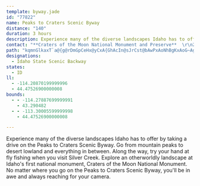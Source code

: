 ```yaml
---
template: byway.jade
id: "77822"
name: Peaks to Craters Scenic Byway
distance: "140"
duration: 3 hours
description: Experience many of the diverse landscapes Idaho has to offer by taking a drive on the Peaks to Craters Scenic Byway.
contact: "**Craters of the Moon National Monument and Preserve**  \r\n208-527-1300  \r\n  \r\n**Lost River Ranger District**  \r\n208-588-3400  \r\n  \r\n**Land of the Yankee Fork State Park**  \r\n208-879-5244  \r\n  \r\n**Arco Chamber of Commerce**  \r\n208-527-8977  "
path: "kqmnGlkaxT`a@{g@rDmGpCeHx@yCxA{GhAcIn@sJrCst@bAwPxAoNhBgKxAoG~AgGxB_HvGcQlgAsrClF}LlDsFpOgQvt@ow@jbAsfAp[}\\lEiElH_G`IgF`FgChTgJxBeAxAaAlAeAhAqAxXg_@|AgBhDeDpDyCdhBwqAtCkBtJsE|f@gNjIsCzL{Ftr@k_@hD_@jG?zBa@|Ay@rBgCZ}@l@gCHeAXmAtBmFfCmPbB{FbA_ChCuEbDsDlJiJ|AqB~@_CrA{GZ{@f@u@lHwGhd@k_@lFkD|As@hEaBtCw@dG_A~bAoHrBEtA?zFj@bx@`OrDN|EOvE_AdCy@vF}Cda@wUtK{DvA_@dGgAn|@aLrGiAvDaAdDkAtEoBfF_DrDmCjiAe~@blCouBvCkChCyCxBmDnBkEfAsC~@gD|AaId@iFrCcT^kBbBaGpKoVnMiTrF}KzJaQfD{DlEwD`RkN`BqAhBsBhCkEbDoGrB{Gh@}@|AaBpB{AfAc@vGoAh@WrCuBjEqEtCgDn@gAn@sBXmAT}Bl@aNTmAxAiEdJ_T^uAnC{PnAyE`HwT\\u@rAwBhDoHrByFxCsJ~AaEn@kAxAgBlCuBx]{Ojd@cTru@q\\bc@mSlZ_N`eBcx@|SkJ|UcLjbBov@ts@_\\jIgDnDk@zZKxE_@dEsA~@e@rAgAnCmCzJsMdBmB`h@kh@`EwDdTsTxRkRnJyJxDsErEoJ|F{Mp_B{vDrAmCxBsCpEmDpLsH|IaGtY{QnB{@dCw@vBa@jn@yH|I_A~LeBbEgB`CmBnB_C|AaCxg@ylAnCgGfAaBhAmAjAcAvCgBbGsC~IsDrf@iTbHiD~@}@rDoEjByCfNoRvBeDhUk[f|@ynAdM}PlDgE`IsHniA{cAbCiCf|AeuAbFyE|AmBxB}D~FwLdJ}Rz]st@fEcIbDkElFsEfF{BpLmEbAg@~@cAzI}PjLuVx@iCh@_DxDoYT{CR{Er@}VHsA`@iCvGeUnJc[pGcUdAgDvDaJtQw`@bBqGh@sGHsBdAyM^{GLoIAyLL}QX{Fr@yEpAiFvRef@bHgR`CuFrBeDdSeYlE{Gnc@{n@|h@{{@zGqKrCiEteAeuAjuBejDnOcV~N{S`A{AbAeCtMaf@jE_OjAyCtGuNtA{DxJ{c@vKqd@p@gDVeBJgARgGNaLR{q@Cox@FaGV{E|@sFnbAehEtAsG`Kqb@tBoJjk@cbCtFeVfr@kwCvC{KtAuD|AmDhB}D|C}E|D_FpEuEpEeEtG{EhdE_jCvDkCtD_DjGmEbDgBlYoQ~oAkx@`I}DlEgC~k@m^hsAcp@fE_CvFqD|DsB~{B{gA|EkCjQmIbu@{^~RaJ~M_HvGyCp{E_`CjsFimCrr@k]xGuEdIgHhjAgzAzT~`@p@v@lAl@xBXhnAJfAJrBd@nB`A~@v@|ArAlC`Fjm@txAdB`FbBfGtBtJz~AtmJr|@zhFrTfrAhNrx@lCnNrErObFbLhhArvBxBtEtHtMvGnItBxBjDxChjAp}@jaAzw@|MzJfAp@p\\vVnExDzcAl`AtbAj~@hXbWnOfMpi@~a@pJfHvGhElHjDnTdH|@Lz\\fIpIxBfFfBlGrDlBtAxF~FxCzD`BlC~CjGpI|W^dCvB|G|BjFxD`GvClFtDrHhDzH|AzDdAdD~FnU^tAxArDrCxFnBnCbElEdHvGrEpFhAhB|CvGzAdE|@dDtM`m@pCrIdEbKvVjc@z^bo@`BlDjAzEb@pEhDtp@^rDv@xC`EpKrAvCfAdBrCnB~Aj@|FlAnBDfAMhBq@zHaFxBkAhDg@~BDvBd@lAf@nBpA|FnErC`BfZdI`F~Av@`@jCjCjO|QvAfAtBpA~Al@`B\\nBLlBE~AM|A]tAm@nAw@pF}EvBwA~B{@rDWnAJzCx@bGnDrAj@dDx@tWvEnBf@xAx@lAdAt@r@bBlC~@dCjHvVd@`A~@lB`FzFvAbCj@fBhAlFzJ~i@x@pFN~CO|Fc@vCeAxEUjCCrB^lDx@lCnApCtIvQpJbTd@rAj@pC`@fEDhBCvBUzC[~BsB`HaFzNgB`GuAlG_A~Go@`KGfHVdJXdEd@~Dn@zD|ArGtPzm@xAlIvGxe@x@bHvDh`@~CtMV~ATbC`@rGlC`g@|@~G~BfJ|IjWbAlDh_@jdBXrB\\rEdArr@Z`EXxAhBfGfYxi@~@xC\\xA`@lDLzC`@x\\\\`EvG~p@b@fHh@p}@IbGSrD{HvbAG~ACrF|C~i@|JzbB\\lDXpB|@tD`@vAlArCn|An|C|BnF`GzQnz@xoCx@fDRxA\\lEDxEi@hmFNvEX|Cj@fD|@nDnAjD|AxCdBfCvBrBta@b\\~B`Ctp@px@bB~AhBp@lBDnzAW?|aARfEt@rFlA`Fd@rArArCrAxBrC`DdNlNzAfCv@lBd@dBXxAh@zFDpDo@xSDlBX|Ch@zBr@rBhE~HbA`Cn@~B^tCN|COzEaJjy@UxFHzFNdD^`DbAjFbVfaAdAdF^xCb@lFHzFI~Fi@hIe@~CgAfF{A`FiNp`@u@tCi@~C]dDOtDHx^A~IWfEe@~C_@xAyArD}BfD_BtAoHpEqBxAwCdDmB`Dy@hB_BrFaFzYu@bDiAhDaI|NeA~B{AfE{ArG_AnHaGtu@aF|l@_ApH{n@zzDiCvPsEbXmRtkAiGv]gGj_@i@xBoAlD}A~CmAlByAjBiTbUcB`C_AfBu@pBm@xBm@zDQ`E?|b@N`gIr@|cFSnI_AdLaFxW_AzHi@lG_@tIMvIJjRbBtxBL`Kx@pR"
designations: 
  - Idaho State Scenic Backway
states: 
  - ID
ll: 
  - -114.20870199999996
  - 44.47526900000008
bounds: 
  - - -114.27887699999991
    - 43.290482
  - - -113.30005599999998
    - 44.47526900000008

---
```


Experience many of the diverse landscapes Idaho has to offer by taking a drive on the Peaks to Craters Scenic Byway.  Go from mountain peaks to desert lowland and everything in between.  Along the way, try your hand at fly fishing when you visit Silver Creek.  Explore an otherworldly landscape at Idaho's first national monument, Craters of the Moon National Monument.  No matter where you go on the Peaks to Craters Scenic Byway, you'll be in awe and always reaching for your camera.